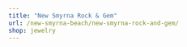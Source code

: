 ```yaml
---
title: "New Smyrna Rock & Gem"
url: /new-smyrna-beach/new-smyrna-rock-and-gem/
shop: jewelry
---
```

